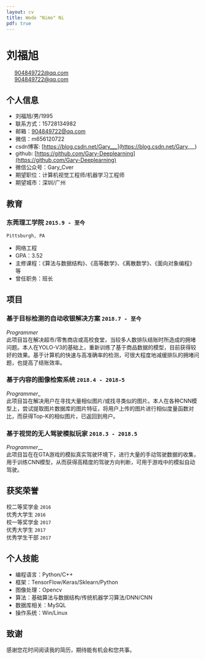 ```yaml
---
layout: cv
title: Wode "Nimo" Ni
pdf: true
---
```

# 刘福旭

<div id="webaddress">
<i class="fi-mail" style="margin-left:1em"></i>
<a href="904849722@qq.com" style="margin-left:0.5em">904849722@qq.com</a>
</div>
<div id="home">
<i class="fi-mail" style="margin-left:1em"></i>
<a href="904849722@qq.com" style="margin-left:0.5em">904849722@qq.com</a>
</div>

## 个人信息
- 刘福旭/男/1995
- 联系方式：15728134982
- 邮箱：904849722@qq.com
- 微信：m656120722
- csdn博客: [https://blog.csdn.net/Gary___](https://blog.csdn.net/Gary___)
- github: [https://github.com/Gary-Deeplearning](https://github.com/Gary-Deeplearning)
- 微信公众号：Gary_Cver
- 期望职位：计算机视觉工程师/机器学习工程师
- 期望城市：深圳/广州

## 教育

### __东莞理工学院__ `2015.9 - 至今`
```
Pittsburgh, PA
```
- 网络工程
- GPA：3.52
- 主修课程：《算法与数据结构》、《高等数学》、《离散数学》、《面向对象编程》等
- 曾任职务：班长

## 项目

### __基于目标检测的自动收银解决方案__  `2018.7 - 至今`
_Programmer_<br>
此项目旨在解决超市/零售商店或高校食堂，当较多人数排队结账时所造成的拥堵问题。本人在YOLO-V3的基础上，重新训练了基于商品数据的模型，目前获得较好的效果。基于计算机的快速与高准确率的检测，可很大程度地减缓排队的拥堵问题，也提高了结账效率。

### __基于内容的图像检索系统__ `2018.4 - 2018-5`
_Programmer__<br>
此项目旨在解决用户在寻找大量相似图片/或找寻类似的图片。本人在各种CNN模型上，尝试提取图片数据库的图片特征，将用户上传的图片进行相似度量函数对比，而获得Top-K的相似图片，已返回到用户。

### __基于视觉的无人驾驶模拟玩家__ `2018.3 - 2018.5`
_Programmer___<br>
此项目旨在在GTA游戏的模拟真实驾驶环境下，进行大量的手动驾驶数据的收集，用于训练CNN模型，从而获得高精度的驾驶方向判断，可用于游戏中的模拟自动驾驶。

## 获奖荣誉

校二等奖学金 `2016` <br>
优秀大学生 `2016` <br>
校一等奖学金 `2017` <br>
优秀大学生 `2017` <br>
优秀学生干部 `2017` <br>

## 个人技能
- 编程语言：Python/C++
- 框架：TensorFlow/Keras/Sklearn/Python
- 图像处理：Opencv
- 算法：基础算法与数据结构/传统机器学习算法/DNN/CNN
- 数据库相关：MySQL
- 操作系统：Win/Linux

## 致谢
感谢您花时间阅读我的简历，期待能有机会和您共事。
<!-- ### Footer
-->

